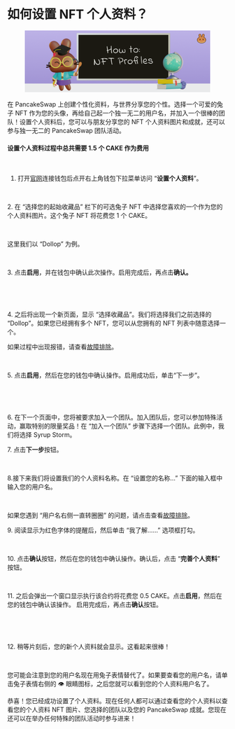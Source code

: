 # 如何设置 NFT 个人资料？

<figure><img src="../../../.gitbook/assets/how-to-nft-profiles-header.png" alt=""><figcaption></figcaption></figure>

在 PancakeSwap 上创建个性化资料，与世界分享您的个性。选择一个可爱的兔子 NFT 作为您的头像，再给自己起一个独一无二的用户名，并加入一个很棒的团队！设置个人资料后，您可以与朋友分享您的 NFT 个人资料图片和成就，还可以参与独一无二的 PancakeSwap 团队活动。

#### 设置个人资料过程中总共需要 1.5 个 CAKE 作为费用

<figure><img src="../../../.gitbook/assets/profile 1.png" alt=""><figcaption></figcaption></figure>

1. 打开[官网](https://pancakeswap.finance/profile)连接钱包后点开右上角钱包下拉菜单访问 “**设置个人资料**”。

<figure><img src="../../../.gitbook/assets/profile 2.png" alt=""><figcaption></figcaption></figure>

&#x20;2\. 在 “选择您的起始收藏品” 栏下的可选兔子 NFT 中选择您喜欢的一个作为您的个人资料图片。这个兔子 NFT 将花费您 1 个 CAKE。

<figure><img src="../../../.gitbook/assets/profile 3 (1).png" alt=""><figcaption></figcaption></figure>

这里我们以 “Dollop” 为例。

<figure><img src="../../../.gitbook/assets/profile 5.png" alt=""><figcaption></figcaption></figure>

3\. 点击**启用**，并在钱包中确认此次操作。启用完成后，再点击**确认。**

<figure><img src="../../../.gitbook/assets/profile 4.png" alt=""><figcaption></figcaption></figure>

<figure><img src="../../../.gitbook/assets/profile 6.png" alt=""><figcaption></figcaption></figure>

&#x20;4\. 之后将出现一个新页面，显示 “选择收藏品”。我们将选择我们之前选择的 “Dollop”。如果您已经拥有多个 NFT，您可以从您拥有的 NFT 列表中随意选择一个。&#x20;

如果过程中出现报错，请查看[故障排除](../../../master/click-here-for-help/troubleshooting-errors.md)。

<figure><img src="../../../.gitbook/assets/profile 7.png" alt=""><figcaption></figcaption></figure>

&#x20;5\. 点击**启用**，然后在您的钱包中确认操作。启用成功后，单击“下一步”。

<figure><img src="../../../.gitbook/assets/profile 8.png" alt=""><figcaption></figcaption></figure>

<figure><img src="../../../.gitbook/assets/profile 9.png" alt=""><figcaption></figcaption></figure>

&#x20; 6\. 在下一个页面中，您将被要求加入一个团队。加入团队后，您可以参加特殊活动，赢取特别的限量奖品！在 “加入一个团队” 步骤下选择一个团队。此例中，我们将选择 Syrup Storm。

&#x20; 7\. 点击**下一步**按钮。

<figure><img src="../../../.gitbook/assets/profile 10.png" alt=""><figcaption></figcaption></figure>

8.接下来我们将设置我们的个人资料名称。在 “设置您的名称...” 下面的输入框中输入您的用户名。

<figure><img src="../../../.gitbook/assets/profile 11.png" alt=""><figcaption></figcaption></figure>

如果您遇到 “用户名右侧一直转圈圈” 的问题，请点击查看[故障排除](../../../master/click-here-for-help/troubleshooting-errors.md#she-zhi-yong-hu-ming-shi-bu-ting-zhuan-quan-quan)。&#x20;

9\. 阅读显示为红色字体的提醒后，然后单击 “我了解……” 选项框打勾。

<figure><img src="../../../.gitbook/assets/profile 12.png" alt=""><figcaption></figcaption></figure>

&#x20;10\. 点击**确认**按钮，然后在您的钱包中确认操作。确认后，点击 “**完善个人资料**” 按钮。

<figure><img src="../../../.gitbook/assets/profile 13.png" alt=""><figcaption></figcaption></figure>

&#x20;11\. 之后会弹出一个窗口显示执行该合约将花费您 0.5 CAKE。点击**启用**，然后在您的钱包中确认该操作。 启用完成后，再点击**确认**按钮。

<figure><img src="../../../.gitbook/assets/profile 14.png" alt=""><figcaption></figcaption></figure>

<figure><img src="../../../.gitbook/assets/profile 15.png" alt=""><figcaption></figcaption></figure>



&#x20;12\. 稍等片刻后，您的新个人资料就会显示。这看起来很棒！

<figure><img src="../../../.gitbook/assets/profile 16.png" alt=""><figcaption></figcaption></figure>

您可能会注意到您的用户名现在用兔子表情替代了。如果要查看您的用户名，请单击兔子表情右侧的 👁 眼睛图标，之后您就可以看到您的个人资料用户名了。&#x20;

恭喜！您已经成功设置了个人资料。现在任何人都可以通过查看您的个人资料以查看您的个人资料 NFT 图片、您选择的团队以及您的 PancakeSwap 成就。您现在还可以在举办任何特殊的团队活动时参与进来！
